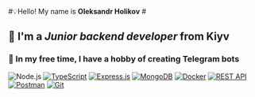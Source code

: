 
#💡Hello! My name is **Oleksandr Holikov**  #
## 🌱 I'm a *Junior backend developer* from Kiyv ##
### 🤖 In my free time, I have a hobby of creating Telegram bots ###




![Node.js](https://www.vectorlogo.zone/logos/nodejs/nodejs-icon.svg)
[![TypeScript](https://www.vectorlogo.zone/logos/typescriptlang/typescriptlang-icon.svg)](https://www.typescriptlang.org/)
[![Express.js](https://www.vectorlogo.zone/logos/expressjs/expressjs-icon.svg)](https://expressjs.com/)
[![MongoDB](https://www.vectorlogo.zone/logos/mongodb/mongodb-icon.svg)](https://www.mongodb.com/)
[![Docker](https://www.vectorlogo.zone/logos/docker/docker-icon.svg)](https://www.docker.com/)
[![REST API](https://www.vectorlogo.zone/logos/json/json-icon.svg)](https://restfulapi.net/)
[![Postman](https://www.vectorlogo.zone/logos/getpostman/getpostman-icon.svg)](https://www.postman.com/)
[![Git](https://www.vectorlogo.zone/logos/git-scm/git-scm-icon.svg)](https://git-scm.com/)
